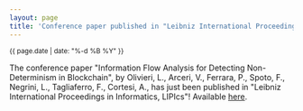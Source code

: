```yaml
---
layout: page
title: 'Conference paper published in "Leibniz International Proceedings in Informatics, LIPIcs"'
---
```


<small>{{ page.date | date: "%-d %B %Y" }}</small>

The conference paper "Information Flow Analysis for Detecting Non-Determinism in Blockchain", by Olivieri, L., Arceri, V., Ferrara, P., Spoto, F., Negrini, L., Tagliaferro, F., Cortesi, A., has just been published in "Leibniz International Proceedings in Informatics, LIPIcs"! Available [here](https://doi.org/10.4230/LIPIcs.ECOOP.2023.23).

